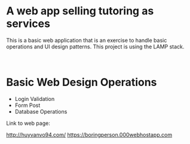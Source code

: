 <h1>A web app selling tutoring as services</h1>
<p>
This is a basic web application that is an exercise 
to handle basic operations and UI design patterns. 
This project is using the LAMP stack. 

<p></br>

<h1>Basic Web Design Operations </h1>

<ul>
  <li> Login Validation </li>
  <li> Form Post </li>
  <li> Database Operations</li>
</ul>

<p>Link to web page: </p>
<a href="http://huyvanvo94.com/">http://huyvanvo94.com/</a>
<a href="https://boringperson.000webhostapp.com">https://boringperson.000webhostapp.com</a>
